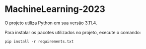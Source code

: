 # MachineLearning-2023

O projeto utiliza Python em sua versão 3.11.4.

Para instalar os pacotes utilizados no projeto, execute o comando:

`pip install -r requirements.txt`


